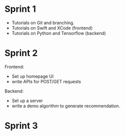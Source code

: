# Sprint 1

- Tutorials on Git and branching.
- Tutorials on Swift and XCode (frontend)
- Tutorials on Python and Tensorflow (backend)

# Sprint 2

Frontend:

- Set up homepage UI
- write APIs for POST/GET requests

Backend:
- Set up a server
- write a demo algorithm to generate recommendation.

# Sprint 3
